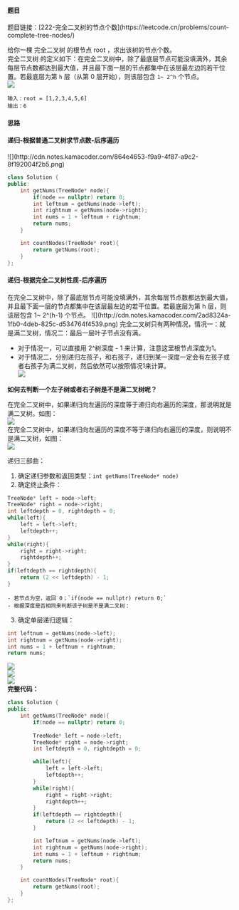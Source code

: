 <h4 id="nXsyM">题目</h4>
题目链接：[222-完全二叉树的节点个数](https://leetcode.cn/problems/count-complete-tree-nodes/)

给你一棵 完全二叉树 的根节点 root ，求出该树的节点个数。  
完全二叉树 的定义如下：在完全二叉树中，除了最底层节点可能没填满外，其余每层节点数都达到最大值，并且最下面一层的节点都集中在该层最左边的若干位置。若最底层为第 `h` 层（从第 0 层开始），则该层包含 `1~ 2^h` 个节点。  
![](http://cdn.notes.kamacoder.com/9cfe9d91-35a7-4400-9196-9b06cfd43c98.png)

```plain
输入：root = [1,2,3,4,5,6]
输出：6
```

<h4 id="LsxHK">思路</h4>
<h4 id="XgYPl">递归-根据普通二叉树求节点数-后序遍历</h4>
![](http://cdn.notes.kamacoder.com/864e4653-f9a9-4f87-a9c2-8f192004f2b5.png)

```cpp
class Solution {
public:
    int getNums(TreeNode* node){
        if(node == nullptr) return 0;
        int leftnum = getNums(node->left);
        int rightnum = getNums(node->right);
        int nums = 1 + leftnum + rightnum;
        return nums;
    }

    int countNodes(TreeNode* root){
        return getNums(root);
    }
};
```

<h4 id="fC3MJ">递归-根据完全二叉树性质-后序遍历</h4>
在完全二叉树中，除了最底层节点可能没填满外，其余每层节点数都达到最大值，并且最下面一层的节点都集中在该层最左边的若干位置。若最底层为第 h 层，则该层包含 1~ 2^(h-1)  个节点。  
![](http://cdn.notes.kamacoder.com/2ad8324a-1fb0-4deb-825c-d534764f4539.png)  
完全二叉树只有两种情况，情况一：就是满二叉树，情况二：最后一层叶子节点没有满。

+ 对于情况一，可以直接用 2^树深度 - 1 来计算，注意这里根节点深度为1。
+ 对于情况二，分别递归左孩子，和右孩子，递归到某一深度一定会有左孩子或者右孩子为满二叉树，然后依然可以按照情况1来计算。  
![](http://cdn.notes.kamacoder.com/90c75ea9-381f-4aa9-8bea-3a7efcf7d7c7.png)



**如何去判断一个左子树或者右子树是不是满二叉树呢？**

在完全二叉树中，如果递归向左遍历的深度等于递归向右遍历的深度，那说明就是满二叉树。如图：  
![](http://cdn.notes.kamacoder.com/9d9330be-03bf-49d1-a003-60b554c9967a.png)  
在完全二叉树中，如果递归向左遍历的深度不等于递归向右遍历的深度，则说明不是满二叉树，如图：  
![](http://cdn.notes.kamacoder.com/ae6cb18d-ae6c-42e2-b11a-2b6ec7a83c52.png)

递归三部曲：

1. 确定递归参数和返回类型：`int getNums(TreeNode* node)`
2. 确定终止条件：

```cpp
TreeNode* left = node->left;
TreeNode* right = node->right;
int leftdepth = 0, rightdepth = 0;
while(left){
    left = left->left;
    leftdepth++;
}
while(right){
    right = right->right;
    rightdepth++;
}
if(leftdepth == rightdepth){
    return (2 << leftdepth) - 1;
}
```

    - 若节点为空，返回 0；`if(node == nullptr) return 0;`
    - 根据深度是否相同来判断该子树是不是满二叉树：
3. 确定单层递归逻辑：

```cpp
int leftnum = getNums(node->left);
int rightnum = getNums(node->right);
int nums = 1 + leftnum + rightnum;
return nums;
```

![](http://cdn.notes.kamacoder.com/6da2edef-ce3d-44b0-95c5-2fa3fc1e8471.png)  
![](http://cdn.notes.kamacoder.com/c19cc905-505a-47c8-adbe-5969698ed41b.png)  
![](http://cdn.notes.kamacoder.com/cf47ff0c-77a1-43d3-91ca-e787f9621374.png)  
**完整代码：**

```cpp
class Solution {
public:
    int getNums(TreeNode* node){
        if(node == nullptr) return 0;
        
        TreeNode* left = node->left;
        TreeNode* right = node->right;
        int leftdepth = 0, rightdepth = 0;

        while(left){
            left = left->left;
            leftdepth++;
        }
        while(right){
            right = right->right;
            rightdepth++;
        }
        if(leftdepth == rightdepth){
            return (2 << leftdepth) - 1;
        }

        int leftnum = getNums(node->left);
        int rightnum = getNums(node->right);
        int nums = 1 + leftnum + rightnum;
        return nums;
    }

    int countNodes(TreeNode* root){
        return getNums(root);
    }
};
```

